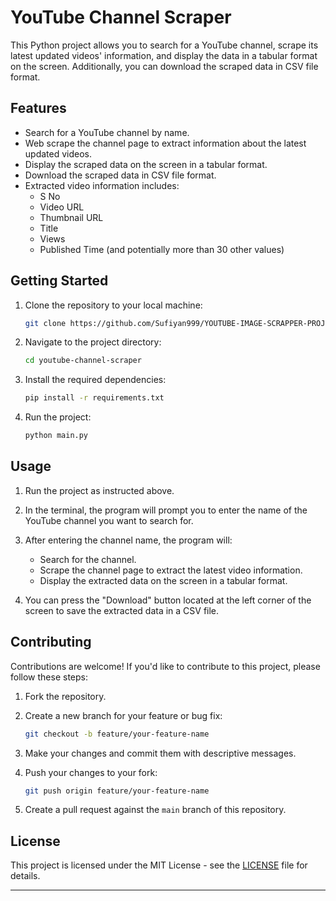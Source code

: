 # YouTube Channel Scraper

This Python project allows you to search for a YouTube channel, scrape its latest updated videos' information, and display the data in a tabular format on the screen. Additionally, you can download the scraped data in CSV file format.

## Features

- Search for a YouTube channel by name.
- Web scrape the channel page to extract information about the latest updated videos.
- Display the scraped data on the screen in a tabular format.
- Download the scraped data in CSV file format.
- Extracted video information includes:
  - S No
  - Video URL
  - Thumbnail URL
  - Title
  - Views
  - Published Time (and potentially more than 30 other values)

## Getting Started

1. Clone the repository to your local machine:

   ```bash
   git clone https://github.com/Sufiyan999/YOUTUBE-IMAGE-SCRAPPER-PROJECT
   ```

2. Navigate to the project directory:

   ```bash
   cd youtube-channel-scraper
   ```

3. Install the required dependencies:

   ```bash
   pip install -r requirements.txt
   ```

4. Run the project:

   ```bash
   python main.py
   ```

## Usage

1. Run the project as instructed above.

2. In the terminal, the program will prompt you to enter the name of the YouTube channel you want to search for.

3. After entering the channel name, the program will:
   - Search for the channel.
   - Scrape the channel page to extract the latest video information.
   - Display the extracted data on the screen in a tabular format.

4. You can press the "Download" button located at the left corner of the screen to save the extracted data in a CSV file.

## Contributing

Contributions are welcome! If you'd like to contribute to this project, please follow these steps:

1. Fork the repository.

2. Create a new branch for your feature or bug fix:

   ```bash
   git checkout -b feature/your-feature-name
   ```

3. Make your changes and commit them with descriptive messages.

4. Push your changes to your fork:

   ```bash
   git push origin feature/your-feature-name
   ```

5. Create a pull request against the `main` branch of this repository.

## License

This project is licensed under the MIT License - see the [LICENSE](LICENSE) file for details.

---
<!-- ## Youtube Scraper Deployment

Actually i don't have any credit or debit card,so i was not able to deploy it -->



